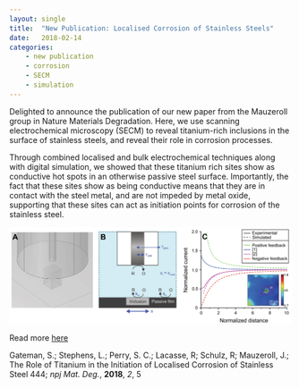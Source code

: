 ```yaml
---
layout: single
title:  "New Publication: Localised Corrosion of Stainless Steels"
date:   2018-02-14
categories: 
	- new publication
	- corrosion
	- SECM
	- simulation
---
```


Delighted to announce the publication of our new paper from the Mauzeroll group in Nature Materials Degradation. Here, we use scanning electrochemical microscopy (SECM) to reveal titanium-rich inclusions in the surface of stainless steels, and reveal their role in corrosion processes.

Through combined localised and bulk electrochemical techniques along with digital simulation, we showed that these titanium rich sites show as conductive hot spots in an otherwise passive steel surface. Importantly, the fact that these sites show as being conductive means that they are in contact with the steel metal, and are not impeded by metal oxide, supporting that these sites can act as initiation points for corrosion of the stainless steel. 

![Gateman et al, *npj Mat. Deg.*, **2018**, *2*, 5](/images_posts/2018-02-14/SECM.png)

Read more [here](https://doi.org/10.1038/s41529-018-0026-5)

Gateman, S.; Stephens, L.; Perry, S. C.; Lacasse, R; Schulz, R; Mauzeroll, J.; The Role of Titanium in the Initiation of Localised Corrosion of Stainless Steel 444; *npj Mat. Deg.*, **2018**, *2*, 5